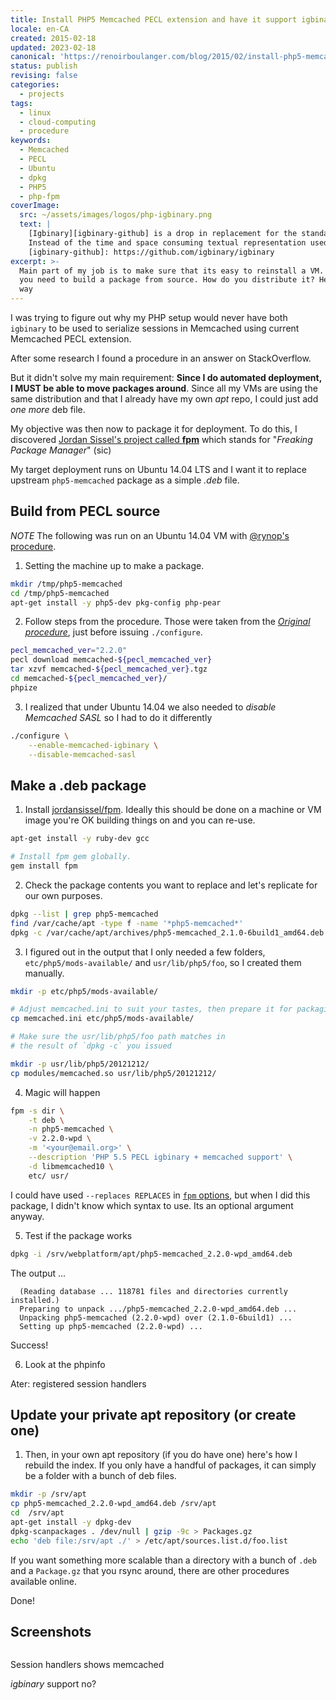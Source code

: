 ```yaml
---
title: Install PHP5 Memcached PECL extension and have it support igbinary
locale: en-CA
created: 2015-02-18
updated: 2023-02-18
canonical: 'https://renoirboulanger.com/blog/2015/02/install-php5-memcached-pecl-extension-support-igbinary/'
status: publish
revising: false
categories:
  - projects
tags:
  - linux
  - cloud-computing
  - procedure
keywords:
  - Memcached
  - PECL
  - Ubuntu
  - dpkg
  - PHP5
  - php-fpm
coverImage:
  src: ~/assets/images/logos/php-igbinary.png
  text: |
    [Igbinary][igbinary-github] is a drop in replacement for the standard *PHP serializer*.
    Instead of the time and space consuming textual representation used by PHP’s serialize, *igbinary* stores PHP data structures in a compact binary form.
    [igbinary-github]: https://github.com/igbinary/igbinary
excerpt: >-
  Main part of my job is to make sure that its easy to reinstall a VM. Sometimes
  you need to build a package from source. How do you distribute it? Here’s one
  way
---
```


I was trying to figure out why my PHP setup would never have both `igbinary` to
be used to serialize sessions in Memcached using current Memcached PECL
extension.

After some research I found a procedure in an answer on StackOverflow.

But it didn't solve my main requirement: **Since I do automated deployment, I
MUST be able to move packages around**. Since all my VMs are using the same
distribution and that I already have my own _apt_ repo, I could just add _one
more_ deb file.

My objective was then now to package it for deployment. To do this, I discovered
[Jordan Sissel's project called **fpm**][0] which stands for "_Freaking Package
Manager_" (sic)

My target deployment runs on Ubuntu 14.04 LTS and I want it to replace upstream
`php5-memcached` package as a simple _.deb_ file.

## Build from PECL source

_NOTE_ The following was run on an Ubuntu 14.04 VM with [@rynop's procedure][1].

1. Setting the machine up to make a package.

```bash
mkdir /tmp/php5-memcached
cd /tmp/php5-memcached
apt-get install -y php5-dev pkg-config php-pear
```

2. Follow steps from the procedure. Those were taken from the _[Original procedure][1]_, just before issuing `./configure`.

```bash
pecl_memcached_ver="2.2.0"
pecl download memcached-${pecl_memcached_ver}
tar xzvf memcached-${pecl_memcached_ver}.tgz
cd memcached-${pecl_memcached_ver}/
phpize
```

3. I realized that under Ubuntu 14.04 we also needed to _disable Memcached SASL_
   so I had to do it differently

```bash
./configure \
    --enable-memcached-igbinary \
    --disable-memcached-sasl
```

## Make a .deb package

1. Install [jordansissel/fpm][0]. Ideally this should be done on a machine or VM
   image you're OK building things on and you can re-use.

```bash
apt-get install -y ruby-dev gcc

# Install fpm gem globally.
gem install fpm
```

2. Check the package contents you want to replace and let's replicate for our
   own purposes.

```bash
dpkg --list | grep php5-memcached
find /var/cache/apt -type f -name '*php5-memcached*'
dpkg -c /var/cache/apt/archives/php5-memcached_2.1.0-6build1_amd64.deb
```

3. I figured out in the output that I only needed a few folders,
   `etc/php5/mods-available/` and `usr/lib/php5/foo`, so I created them
   manually.

```bash
mkdir -p etc/php5/mods-available/

# Adjust memcached.ini to suit your tastes, then prepare it for packaging
cp memcached.ini etc/php5/mods-available/

# Make sure the usr/lib/php5/foo path matches in
# the result of `dpkg -c` you issued

mkdir -p usr/lib/php5/20121212/
cp modules/memcached.so usr/lib/php5/20121212/
```

4. Magic will happen

```bash
fpm -s dir \
    -t deb \
    -n php5-memcached \
    -v 2.2.0-wpd \
    -m '<your@email.org>' \
    --description 'PHP 5.5 PECL igbinary + memcached support' \
    -d libmemcached10 \
    etc/ usr/
```

I could have used `--replaces REPLACES` in [`fpm` options][3], but when I did
this package, I didn't know which syntax to use. Its an optional argument
anyway.

5. Test if the package works

```bash
dpkg -i /srv/webplatform/apt/php5-memcached_2.2.0-wpd_amd64.deb
```

The output ...

```
  (Reading database ... 118781 files and directories currently installed.)
  Preparing to unpack .../php5-memcached_2.2.0-wpd_amd64.deb ...
  Unpacking php5-memcached (2.2.0-wpd) over (2.1.0-6build1) ...
  Setting up php5-memcached (2.2.0-wpd) ...
```

Success!

6. Look at the phpinfo

<app-image style="float:unset;" src="~/assets/content/blog/2015/02/sessions_memcached_after.png" alt="OpenStack Cloud-Init dialog">
Ater: registered session handlers
</app-image>

## Update your private apt repository (or create one)

1. Then, in your own apt repository (if you do have one) here's how I rebuild
   the index. If you only have a handful of packages, it can simply be a folder
   with a bunch of deb files.

```bash
mkdir -p /srv/apt
cp php5-memcached_2.2.0-wpd_amd64.deb /srv/apt
cd  /srv/apt
apt-get install -y dpkg-dev
dpkg-scanpackages . /dev/null | gzip -9c > Packages.gz
echo 'deb file:/srv/apt ./' > /etc/apt/sources.list.d/foo.list
```

If you want something more scalable than a directory with a bunch of `.deb` and
a `Package.gz` that you rsync around, there are other procedures available
online.

Done!

## Screenshots

<div style="overflow:hidden;clear:both;">

<app-image src="~/assets/content/blog/2015/02/sessions_memcached_before2.png" alt="OpenStack Cloud-Init dialog">

Session handlers shows memcached

</app-image>

<app-image src="~/assets/content/blog/2015/02/sessions_memcached_before.png" alt="OpenStack Cloud-Init dialog">

*igbinary* support no?

</app-image>

</div>


[0]: https://github.com/jordansissel/fpm
[1]:
  https://stackoverflow.com/questions/24407095/error-when-installing-pecl-memcached/28597188#answer-24892703
[2]: /cdn-cgi/l/email-protection
[3]: https://github.com/jordansissel/fpm/wiki
